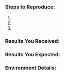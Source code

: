 <!--
HEADS UP! We don't provide support for customer issues here.
Use the Support Center instead: https://devexpress.com/sc

Before submitting an issue, please check CONTRIBUTING.md
-->

### Steps to Reproduce:

1. 
2. 
3. 

### Results You Received:



### Results You Expected:



### Environment Details:

<!-- 
Specify a DevExtreme version, a browser or device, an operating system and their versions, other environment details or notes you consider important.
-->
